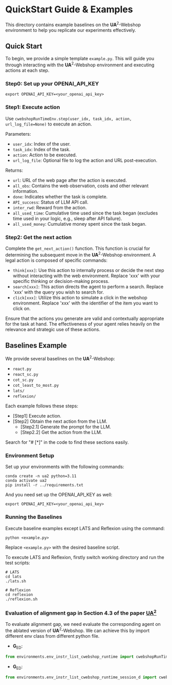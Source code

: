# QuickStart Guide & Examples

This directory contains example baselines on the **UA**$^2$-Webshop environment to help you replicate our experiments effectively.

## Quick Start

To begin, we provide a simple template `example.py`. This will guide you through interacting with the **UA**$^2$-Webshop environment and executing actions at each step.

### Step0: Set up your OPENAI_API_KEY

```shell
export OPENAI_API_KEY=<your_openai_api_key>
```

### Step1: Execute action

Use `cwebshopRunTimeEnv.step(user_idx, task_idx, action, url_log_file=None)` to execute an action.

Parameters:
- `user_idx`: Index of the user.
- `task_idx`: Index of the task.
- `action`: Action to be executed.
- `url_log_file`: Optional file to log the action and URL post-execution.

Returns:
- `url`: URL of the web page after the action is executed.
- `all_obs`: Contains the web observation, costs and other relevant information.
- `done`: Indicates whether the task is complete.
- `API_success`: Status of LLM API call.
- `inter_rwd`: Reward from the action.
- `all_used_time`: Cumulative time used since the task began (excludes time used in your logic, e.g., sleep after API failure).
- `all_used_money`: Cumulative money spent since the task began.

### Step2: Get the next action

Complete the `get_next_action()` function. This function is crucial for determining the subsequent move in the **UA**$^2$-Webshop environment. A legal action is composed of specific commands:
- `think[xxx]`: Use this action to internally process or decide the next step without interacting with the web environment. Replace 'xxx' with your specific thinking or decision-making process.
- `search[xxx]`: This action directs the agent to perform a search. Replace 'xxx' with the query you wish to search for.
- `click[xxx]`: Utilize this action to simulate a click in the webshop environment. Replace 'xxx' with the identifier of the item you want to click on.

Ensure that the actions you generate are valid and contextually appropriate for the task at hand. The effectiveness of your agent relies heavily on the relevance and strategic use of these actions.

## Baselines Example

We provide several baselines on the **UA**$^2$-Webshop:
- `react.py`
- `react_sc.py`
- `cot_sc.py`
- `cot_least_to_most.py`
- `lats/`
- `reflexion/`

Each example follows these steps:
- [Step1] Execute action.
- [Step2] Obtain the next action from the LLM.
  - [Step2.1] Generate the prompt for the LLM.
  - [Step2.2] Get the action from the LLM.

Search for "# [*]" in the code to find these sections easily.

### Environment Setup

Set up your environments with the following commands:

```shell
conda create -n ua2 python=3.11
conda activate ua2
pip install -r ../requirements.txt
```

And you need set up the OPENAI_API_KEY as well:

```shell
export OPENAI_API_KEY=<your_openai_api_key>
```

### Running the Baselines

Execute baseline examples except LATS and Reflexion using the command:

```shell
python <example.py>
```

Replace `<example.py>` with the desired baseline script.

To execute LATS and Reflexion, firstly switch working directory and run the test scripts:
```shell
# LATS
cd lats
./lats.sh

# Reflexion
cd reflexion
./reflexion.sh
```

### Evaluation of alignment gap in Section 4.3 of the paper [**UA**$^2$](https://arxiv.org/abs/2402.07744)
To evaluate alignment gap, we need evaluate the corresponding agent on the ablated version of **UA**$^2$-Webshop. We can achieve this by import different env class from different python file.
- $\mathbf{G}_{\mathrm{ED}}$:
```python
from environments.env_instr_list_cwebshop_runtime import cwebshopRunTimeEnv
```
- $\mathbf{G}_{\mathrm{ED}}$:
```python
from environments.env_instr_list_cwebshop_runtime_session_d import cwebshopRunTimeEnv
```